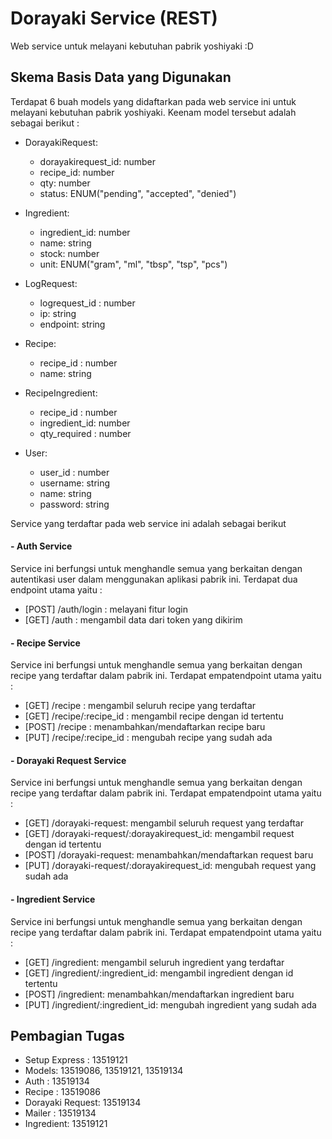 # Dorayaki Service (REST)

Web service untuk melayani kebutuhan pabrik yoshiyaki :D

## Skema Basis Data yang Digunakan

Terdapat 6 buah models yang didaftarkan pada web service ini untuk melayani kebutuhan pabrik yoshiyaki. Keenam model tersebut adalah sebagai berikut :

- DorayakiRequest:

  - dorayakirequest_id: number
  - recipe_id: number
  - qty: number
  - status: ENUM("pending", "accepted", "denied")

- Ingredient:

  - ingredient_id: number
  - name: string
  - stock: number
  - unit: ENUM("gram", "ml", "tbsp", "tsp", "pcs")

- LogRequest:

  - logrequest_id : number
  - ip: string
  - endpoint: string

- Recipe:

  - recipe_id : number
  - name: string

- RecipeIngredient:

  - recipe_id : number
  - ingredient_id: number
  - qty_required : number

- User:
  - user_id : number
  - username: string
  - name: string
  - password: string

Service yang terdaftar pada web service ini adalah sebagai berikut

#### - Auth Service

Service ini berfungsi untuk menghandle semua yang berkaitan dengan autentikasi user dalam menggunakan aplikasi pabrik ini. Terdapat dua endpoint utama yaitu :

- [POST] /auth/login : melayani fitur login
- [GET] /auth : mengambil data dari token yang dikirim

#### - Recipe Service

Service ini berfungsi untuk menghandle semua yang berkaitan dengan recipe yang terdaftar dalam pabrik ini. Terdapat empatendpoint utama yaitu :

- [GET] /recipe : mengambil seluruh recipe yang terdaftar
- [GET] /recipe/:recipe_id : mengambil recipe dengan id tertentu
- [POST] /recipe : menambahkan/mendaftarkan recipe baru
- [PUT] /recipe/:recipe_id : mengubah recipe yang sudah ada

#### - Dorayaki Request Service

Service ini berfungsi untuk menghandle semua yang berkaitan dengan recipe yang terdaftar dalam pabrik ini. Terdapat empatendpoint utama yaitu :

- [GET] /dorayaki-request: mengambil seluruh request yang terdaftar
- [GET] /dorayaki-request/:dorayakirequest_id: mengambil request dengan id tertentu
- [POST] /dorayaki-request: menambahkan/mendaftarkan request baru
- [PUT] /dorayaki-request/:dorayakirequest_id: mengubah request yang sudah ada

#### - Ingredient Service

Service ini berfungsi untuk menghandle semua yang berkaitan dengan recipe yang terdaftar dalam pabrik ini. Terdapat empatendpoint utama yaitu :

- [GET] /ingredient: mengambil seluruh ingredient yang terdaftar
- [GET] /ingredient/:ingredient_id: mengambil ingredient dengan id tertentu
- [POST] /ingredient: menambahkan/mendaftarkan ingredient baru
- [PUT] /ingredient/:ingredient_id: mengubah ingredient yang sudah ada

## Pembagian Tugas

- Setup Express : 13519121
- Models: 13519086, 13519121, 13519134
- Auth : 13519134
- Recipe : 13519086
- Dorayaki Request: 13519134
- Mailer : 13519134
- Ingredient: 13519121
